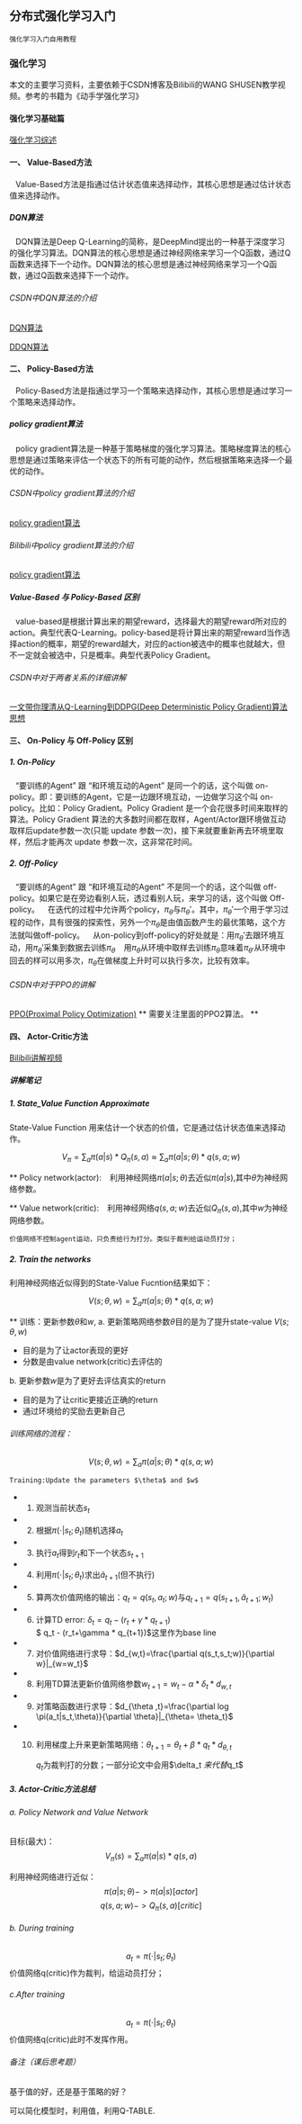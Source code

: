 ## 分布式强化学习入门
    强化学习入门自用教程


### 强化学习

本文的主要学习资料，主要依赖于CSDN博客及Bilibili的WANG SHUSEN教学视频。参考的书籍为《动手学强化学习》

#### 强化学习基础篇

[强化学习综述](https://blog.csdn.net/u013250861/article/details/111990764?ops_request_misc=&request_id=&biz_id=102&utm_term=q-learning%E5%92%8Cpolicy%20gradient&utm_medium=distribute.pc_search_result.none-task-blog-2~all~sobaiduweb~default-1-111990764.142^v96^pc_search_result_base2&spm=1018.2226.3001.4187)



#### 一、 Value-Based方法
&ensp; Value-Based方法是指通过估计状态值来选择动作，其核心思想是通过估计状态值来选择动作。

##### DQN算法
&ensp; DQN算法是Deep Q-Learning的简称，是DeepMind提出的一种基于深度学习的强化学习算法。DQN算法的核心思想是通过神经网络来学习一个Q函数，通过Q函数来选择下一个动作。DQN算法的核心思想是通过神经网络来学习一个Q函数，通过Q函数来选择下一个动作。


###### CSDN中DQN算法的介绍

[DQN算法](https://blog.csdn.net/dgvv4/article/details/129447669)

[DDQN算法](https://blog.csdn.net/dgvv4/article/details/129449763)

#### 二、 Policy-Based方法
&ensp; Policy-Based方法是指通过学习一个策略来选择动作，其核心思想是通过学习一个策略来选择动作。

##### policy gradient算法
&ensp; policy gradient算法是一种基于策略梯度的强化学习算法。策略梯度算法的核心思想是通过策略来评估一个状态下的所有可能的动作，然后根据策略来选择一个最优的动作。

###### CSDN中policy gradient算法的介绍
[policy gradient算法](https://blog.csdn.net/ygp12345/article/details/109009311)

###### Bilibili中policy gradient算法的介绍
[policy gradient算法](https://www.bilibili.com/video/BV12o4y197US?p=3&vd_source=6d88296ecc14171e7c0dfe6ded00fd90)

##### Value-Based 与 Policy-Based 区别
&ensp; value-based是根据计算出来的期望reward，选择最大的期望reward所对应的action。典型代表Q-Learning。policy-based是将计算出来的期望reward当作选择action的概率，期望的reward越大，对应的action被选中的概率也就越大，但不一定就会被选中，只是概率。典型代表Policy Gradient。


###### CSDN中对于两者关系的详细讲解
[一文带你理清从Q-Learning到DDPG(Deep Deterministic Policy Gradient)算法思想](https://blog.csdn.net/zhangxiaolil/article/details/121136331?ops_request_misc=%257B%2522request%255Fid%2522%253A%2522170346539116800185881753%2522%252C%2522scm%2522%253A%252220140713.130102334.pc%255Fall.%2522%257D&request_id=170346539116800185881753&biz_id=0&utm_medium=distribute.pc_search_result.none-task-blog-2~all~first_rank_ecpm_v1~rank_v31_ecpm-2-121136331-null-null.142^v96^pc_search_result_base2&utm_term=q-learning%E5%92%8Cpolicy%20gradient&spm=1018.2226.3001.4187)


#### 三、 On-Policy 与 Off-Policy 区别

##### 1. On-Policy
&ensp; “要训练的Agent” 跟 “和环境互动的Agent” 是同一个的话，这个叫做 on-policy。即：要训练的Agent，它是一边跟环境互动，一边做学习这个叫 on-policy。比如：Policy Gradient。Policy Gradient 是一个会花很多时间来取样的算法。Policy Gradient 算法的大多数时间都在取样，Agent/Actor跟环境做互动取样后update参数一次(只能 update 参数一次)，接下来就要重新再去环境里取样，然后才能再次 update 参数一次，这非常花时间。

##### 2. Off-Policy
&ensp; “要训练的Agent” 跟 “和环境互动的Agent” 不是同一个的话，这个叫做 off-policy。如果它是在旁边看别人玩，透过看别人玩，来学习的话，这个叫做 Off-policy。
&ensp; 在迭代的过程中允许两个policy，$\pi_{\theta}$与$\pi_{\theta}'$。其中，$\pi_{\theta}'$一个用于学习过程的动作，具有很强的探索性，另外一个$\pi_{\theta}$是由值函数产生的最优策略，这个方法就叫做off-policy。
&ensp; 从on-policy到off-policy的好处就是：用$\pi_{\theta}'$去跟环境互动，用$\pi_{\theta}'$采集到数据去训练$\pi_{\theta}$
&ensp; 用$\pi_{\theta}$从环境中取样去训练$\pi_{\theta}$意味着$\pi_{\theta'}$从环境中回去的样可以用多次，$\pi_{\theta}$在做梯度上升时可以执行多次，比较有效率。

###### CSDN中对于PPO的讲解
[PPO(Proximal Policy Optimization)](https://blog.csdn.net/u013250861/article/details/112130270?ops_request_misc=%257B%2522request%255Fid%2522%253A%2522170364524516800227436811%2522%252C%2522scm%2522%253A%252220140713.130102334.pc%255Fall.%2522%257D&request_id=170364524516800227436811&biz_id=0&utm_medium=distribute.pc_search_result.none-task-blog-2~all~first_rank_ecpm_v1~rank_v31_ecpm-6-112130270-null-null.142^v98^pc_search_result_base2&utm_term=%E5%BC%BA%E5%8C%96%E5%AD%A6%E4%B9%A0-%E6%9D%8E&spm=1018.2226.3001.4187)
**  需要关注里面的PPO2算法。 **
 
#### 四、 Actor-Critic方法

[Bilibili讲解视频](https://www.bilibili.com/video/BV12o4y197US?p=4&vd_source=6d88296ecc14171e7c0dfe6ded00fd90)

##### 讲解笔记

##### 1. State_Value Function Approximate

State-Value Function 用来估计一个状态的价值，它是通过估计状态值来选择动作。

$$V_{\pi}=\sum_{a} \pi(a|s) * Q_{\pi}(s,a) \approx \sum_{a} \pi(a|s;\theta) * q(s,a;w) $$

** Policy network(actor):
    &ensp; 利用神经网络$\pi(a|s;\theta)$去近似$\pi(a|s)$,其中$\theta$为神经网络参数。

** Value network(critic):
    &ensp; 利用神经网络$q(s,a;w)$去近似$Q_{\pi}(s,a)$,其中$w$为神经网络参数。

    价值网络不控制agent运动，只负责给行为打分。类似于裁判给运动员打分；

##### 2. Train the networks

利用神经网络近似得到的State-Value Fucntion结果如下：

$$V(s;\theta,w)= \sum_{a} \pi(a|s;\theta) * q(s,a;w) $$

** 训练：更新参数$\theta$和$w$,
a. 更新策略网络参数$\theta$目的是为了提升state-value $V(s;\theta,w)$
+ 目的是为了让actor表现的更好
+ 分数是由value network(critic)去评估的

b. 更新参数$w$是为了更好去评估真实的return
+ 目的是为了让critic更接近正确的return
+ 通过环境给的奖励去更新自己

###### 训练网络的流程：
$$V(s;\theta,w)= \sum_{a} \pi(a|s;\theta) * q(s,a;w) $$

    Training:Update the parameters $\theta$ and $w$
+ 1. 观测当前状态$s_t$
+ 2. 根据$\pi(\cdot|s_t;\theta_t)$随机选择$a_t$
+ 3. 执行$a_t$得到$r_t$和下一个状态$s_{t+1}$
+ 4. 利用$\pi(\cdot|s_t;\theta_t)$求出$\tilde{a}_{t+1}$(但不执行)
+ 5. 算两次价值网络的输出：$q_t = q(s_t,a_t;w)$与$q_{t+1}= q(s_{t+1},\tilde{a}_{t+1};w_t)$
+ 6. 计算TD error: $\delta_t = q_t - (r_t+\gamma * q_{t+1})$  
    $ q_t - (r_t+\gamma * q_{t+1})$这里作为base line
+ 7. 对价值网络进行求导：$d_{w,t}=\frac{\partial q(s_t,s_t;w)}{\partial w}|_{w=w_t}$   
+ 8. 利用TD算法更新价值网络参数$w_{t+1}=w_t-\alpha*\delta_t*d_{w,t}$
+ 9. 对策略函数进行求导：$d_{\theta ,t}=\frac{\partial log \pi(a_t|s_t,\theta)}{\partial \theta}|_{\theta= \theta_t}$
+ 10. 利用梯度上升来更新策略网络：$\theta_{t+1}= \theta_{t}+\beta * q_t * d_{\theta,t}$


        $q_t$为裁判打的分数；一部分论文中会用$\delta_t $来代替$q_t$

##### 3. Actor-Critic方法总结

###### a. Policy Network and Value Network 
目标(最大)：
$$V_{\pi}(s)= \sum_{a} \pi(a|s) * q(s,a) $$

利用神经网络进行近似：
$$\pi(a|s;\theta)->\pi(a|s)[actor]$$
$$q(s,a;w)->Q_{\pi}(s,a)[critic]$$

###### b. During training 
$$a_t= \pi(\cdot|s_t;\theta_t)$$
价值网络q(critic)作为裁判，给运动员打分；

###### c.After training
$$a_t= \pi(\cdot|s_t;\theta_t)$$
价值网络q(critic)此时不发挥作用。





######  备注（课后思考题）
基于值的好，还是基于策略的好？

可以简化模型时，利用值，利用Q-TABLE.